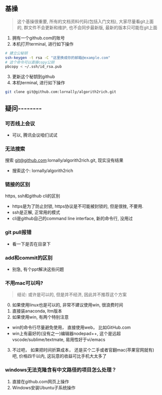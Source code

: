 
## 基操
> 这个基操很重要, 所有的文档资料代码(包括入门文档), 大家尽量看git上面的, 群文件不会更新和维护, 也不会同步最新版, 最新的版本只可能在git上面
1. 拥有一个github.com的账号
2. 本机打开terminal, 进行如下操作
```sh
# 建立公秘钥
ssh-keygen -t rsa -C "这里换成你的邮箱@example.com"
# 这个命令可以直接copy公钥
pbcopy < ~/.ssh/id_rsa.pub
```
3. 更新这个秘钥到github
4. 本机terminal, 进行如下操作
```sh
git clone git@github.com:lornally/algorith2rich.git
```

## 疑问--------

### 可否线上会议
- 可以, 腾讯会议咱们试试

### 无法搜索
搜索 git@github.com:lornally/algorith2rich.git, 现实没有结果
- 搜索这个: lornally/algorith2rich

### 链接的区别
https, ssh和github cli的区别
- https是为了防止封锁, https协议是不可能被封锁的, 但是很挫, 不要用.
- ssh是正解, 正常用的模式
- cli是github自己的command line interface, 新的命令行, 没用过

### git pull报错
- 看一下是否在目录下


### add和commit的区别
- 别急, 有个ppt解决这些问题


### 不用mac可以吗?
> 结论: 或许是可以的, 但是并不经济, 因此并不推荐这个方案
0. 如果使用linux也是可以的, 非常不建议使用win, 很浪费时间
1. 直接装anaconda, ltm版本
2. 如果使用win, 有两个特别注意
  - win的命令行尽量避免使用， 直接使用web， 比如GitHub.com
  - win上有最好的(没有之一)编辑器nodepad++, 这个是远超vscode/sublime/textmate, 易用性好于vi/emacs
3. 不过吧， 如果把时间折算成本， 还是买个二手或者官翻mac(苹果官网就有)吧, 价格四千以内, 这玩意的收益可比手机大太多了

### windows无法克隆含有中文路径的项目怎么处理？
1. 直接在github.com网页上操作
2. Windows安装Ubuntu子系统操作